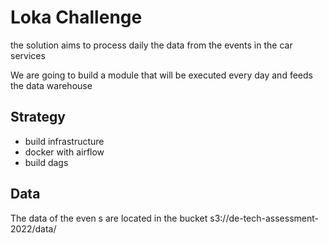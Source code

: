 # Loka Challenge

the solution aims to process daily the data from the events in the car services 

We are going to build a module that will be executed every day and feeds the data warehouse

## Strategy

- build infrastructure
- docker with airflow
- build dags


## Data

The data of the even s are located in the bucket s3://de-tech-assessment-2022/data/
